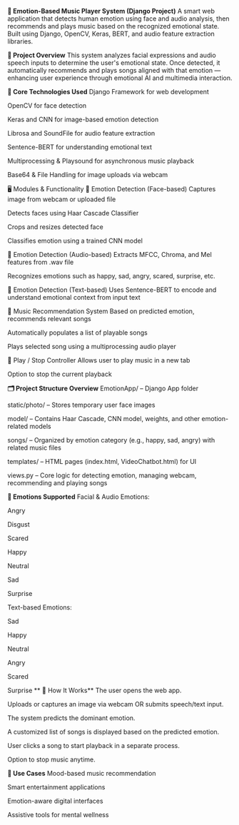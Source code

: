 **🎵 Emotion-Based Music Player System (Django Project)**
A smart web application that detects human emotion using face and audio analysis, then recommends and plays music based on the recognized emotional state. Built using Django, OpenCV, Keras, BERT, and audio feature extraction libraries.

**🧾 Project Overview**
This system analyzes facial expressions and audio speech inputs to determine the user's emotional state. Once detected, it automatically recommends and plays songs aligned with that emotion — enhancing user experience through emotional AI and multimedia interaction.

**🧠 Core Technologies Used**
Django Framework for web development

OpenCV for face detection

Keras and CNN for image-based emotion detection

Librosa and SoundFile for audio feature extraction

Sentence-BERT for understanding emotional text

Multiprocessing & Playsound for asynchronous music playback

Base64 & File Handling for image uploads via webcam

🖥️ Modules & Functionality
🔹 Emotion Detection (Face-based)
Captures image from webcam or uploaded file

Detects faces using Haar Cascade Classifier

Crops and resizes detected face

Classifies emotion using a trained CNN model

🔹 Emotion Detection (Audio-based)
Extracts MFCC, Chroma, and Mel features from .wav file

Recognizes emotions such as happy, sad, angry, scared, surprise, etc.

🔹 Emotion Detection (Text-based)
Uses Sentence-BERT to encode and understand emotional context from input text

🔹 Music Recommendation System
Based on predicted emotion, recommends relevant songs

Automatically populates a list of playable songs

Plays selected song using a multiprocessing audio player

🔹 Play / Stop Controller
Allows user to play music in a new tab

Option to stop the current playback

**🗂️ Project Structure Overview**
EmotionApp/ – Django App folder

static/photo/ – Stores temporary user face images

model/ – Contains Haar Cascade, CNN model, weights, and other emotion-related models

songs/ – Organized by emotion category (e.g., happy, sad, angry) with related music files

templates/ – HTML pages (index.html, VideoChatbot.html) for UI

views.py – Core logic for detecting emotion, managing webcam, recommending and playing songs

**🧪 Emotions Supported**
Facial & Audio Emotions:

Angry

Disgust

Scared

Happy

Neutral

Sad

Surprise

Text-based Emotions:

Sad

Happy

Neutral

Angry

Scared

Surprise
**
📸 How It Works**
The user opens the web app.

Uploads or captures an image via webcam OR submits speech/text input.

The system predicts the dominant emotion.

A customized list of songs is displayed based on the predicted emotion.

User clicks a song to start playback in a separate process.

Option to stop music anytime.

**🎯 Use Cases**
Mood-based music recommendation

Smart entertainment applications

Emotion-aware digital interfaces

Assistive tools for mental wellness

